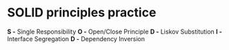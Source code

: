 # SOLID principles practice

<b>S -</b> Single Responsibility
<b>O -</b> Open/Close Principle
<b>D -</b> Liskov Substitution
<b>I -</b> Interface Segregation
<b>D -</b>  Dependency Inversion